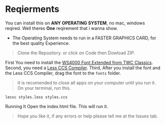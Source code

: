 # Reqierments
You can install this on **ANY OPERATING SYSTEM**, no mac, windows reqired. Well theres **One** reqirement that i wanna show.

- The Operating System needs to run in a FASTER GRAPHICS CARD, for the best quality Experience.
 
> Clone the Repository. or click on Code then Dowload ZIP.

First 
You need to install the [WS4000 Font Extended from TWC Classics](https://twcclassics.com/downloads.html). 
Second, you need a [Less CCS Compiler](https://lessccs.org). 
Third, After you install the font and the Less CCS Compiler, drag the font to the ``fonts`` folder. 
> It is recomended to close all apps on your computer until you run it.
On your terminal, run this.

```
lessc styles.less styles.ccs
```
Running It
Open the index.html file. This will run it.
> Hope you like it, if any errors or help please tell me at the Issues tab.
